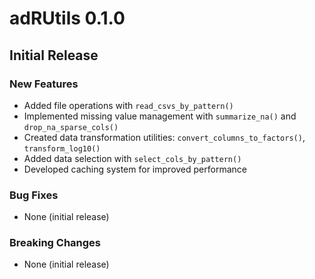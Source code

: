 # adRUtils 0.1.0

## Initial Release

### New Features
* Added file operations with `read_csvs_by_pattern()`
* Implemented missing value management with `summarize_na()` and `drop_na_sparse_cols()`
* Created data transformation utilities: `convert_columns_to_factors()`, `transform_log10()`
* Added data selection with `select_cols_by_pattern()`
* Developed caching system for improved performance

### Bug Fixes
* None (initial release)

### Breaking Changes
* None (initial release)
